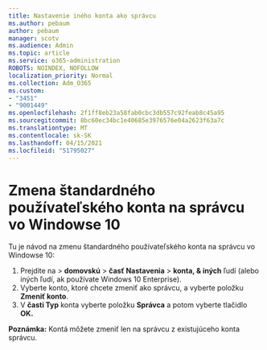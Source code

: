 ```yaml
---
title: Nastavenie iného konta ako správcu
ms.author: pebaum
author: pebaum
manager: scotv
ms.audience: Admin
ms.topic: article
ms.service: o365-administration
ROBOTS: NOINDEX, NOFOLLOW
localization_priority: Normal
ms.collection: Adm_O365
ms.custom:
- "3451"
- "9001449"
ms.openlocfilehash: 2f1ff8eb23a58fab0cbc3db557c92feab8c45a95
ms.sourcegitcommit: 8bc60ec34bc1e40685e3976576e04a2623f63a7c
ms.translationtype: MT
ms.contentlocale: sk-SK
ms.lasthandoff: 04/15/2021
ms.locfileid: "51795027"
---
```

# <a name="change-a-standard-user-account-to-an-administrator-in-windows-10"></a>Zmena štandardného používateľského konta na správcu vo Windowse 10

Tu je návod na zmenu štandardného používateľského konta na správcu vo Windowse 10:

1. Prejdite na  >  **domovskú**  >  **časť Nastavenia**  >  **konta, & iných** ľudí (alebo iných ľudí, ak používate Windows 10 Enterprise). 
2. Vyberte konto, ktoré chcete zmeniť ako správcu, a vyberte položku **Zmeniť konto**.
3. V **časti Typ** konta vyberte položku **Správca** a potom vyberte tlačidlo **OK.**

**Poznámka:** Kontá môžete zmeniť len na správcu z existujúceho konta správcu.